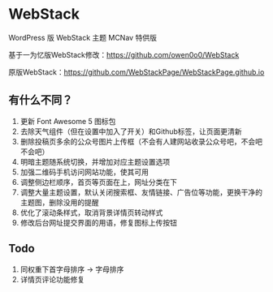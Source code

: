 # WebStack
WordPress 版 WebStack 主题 MCNav 特供版

基于一为忆版WebStack修改：https://github.com/owen0o0/WebStack

原版WebStack：https://github.com/WebStackPage/WebStackPage.github.io

## 有什么不同？
1. 更新 Font Awesome 5 图标包
2. 去除天气组件（但在设置中加入了开关）和Github标签，让页面更清新
3. 删除投稿页多余的公众号图片上传框（不会有人建网站收录公众号吧，不会吧不会吧）
4. 明暗主题随系统切换，并增加对应主题设置选项
5. 加强二维码手机访问网站功能，使其可用
7. 调整侧边栏顺序，首页等页面在上，网址分类在下
9. 调整大量主题设置，默认关闭搜索框、友情链接、广告位等功能，更换干净的主题图，删除没用的提醒
10. 优化了滚动条样式，取消背景详情页转动样式
11. 修改后台网址提交界面的用语，修复图标上传按钮

## Todo
1. 同权重下首字母排序 → 字母排序
2. 详情页评论功能修复
